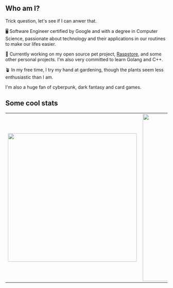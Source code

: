 ## Who am I?

Trick question, let's see if I can anwer that.

🖥️ Software Engineer certified by Google and with a degree in Computer Science, passionate about technology and their applications in our routines to make our lifes easier.

📖 Currently working on my open source pet project, [Raspstore](https://github.com/murilo-bracero/raspstore), and some other personal projects. I'm also very committed to learn Golang and C++.

🪴 In my free time, I try my hand at gardening, though the plants seem less enthusiastic than I am.

I'm also a huge fan of cyberpunk, dark fantasy and card games.

## Some cool stats

<center>
<table>
    <tr>
        <td><img width="400px" align="left" src="https://github-readme-stats.vercel.app/api/top-langs/?username=murilo-bracero&hide=html&layout=compact&theme=tokyonight" /></td>
        <td><img width="520px" align="left" src="https://github-readme-stats.vercel.app/api?username=murilo-bracero&theme=tokyonight"/></td>
    </tr>   
</table>
</center>  
